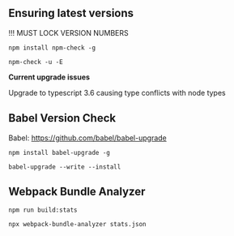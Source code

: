 ## Ensuring latest versions

!!! MUST LOCK VERSION NUMBERS

`npm install npm-check -g`

`npm-check -u -E`

**Current upgrade issues**

Upgrade to typescript 3.6 causing type conflicts with node types

## Babel Version Check

Babel: https://github.com/babel/babel-upgrade

`npm install babel-upgrade -g`

`babel-upgrade --write --install`

## Webpack Bundle Analyzer

`npm run build:stats`

`npx webpack-bundle-analyzer stats.json`
